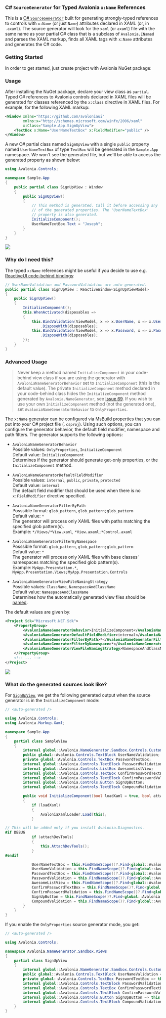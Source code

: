### C# `SourceGenerator` for Typed Avalonia `x:Name` References 

This is a [C# `SourceGenerator`](https://devblogs.microsoft.com/dotnet/introducing-c-source-generators/) built for generating strongly-typed references to controls with `x:Name` (or just `Name`) attributes declared in XAML (or, in `.axaml`). The source generator will look for the `xaml` (or `axaml`) file with the same name as your partial C# class that is a subclass of `Avalonia.INamed` and parses the XAML markup, finds all XAML tags with `x:Name` attributes and generates the C# code.

### Getting Started

In order to get started, just create project with Avalonia NuGet package:

### Usage

After installing the NuGet package, declare your view class as `partial`. Typed C# references to Avalonia controls declared in XAML files will be generated for classes referenced by the `x:Class` directive in XAML files. For example, for the following XAML markup:

```xml
<Window xmlns="https://github.com/avaloniaui"
        xmlns:x="http://schemas.microsoft.com/winfx/2006/xaml"
        x:Class="Sample.App.SignUpView">
    <TextBox x:Name="UserNameTextBox" x:FieldModifier="public" />
</Window>
```

A new C# partial class named `SignUpView` with a single `public` property named `UserNameTextBox` of type `TextBox` will be generated in the `Sample.App` namespace. We won't see the generated file, but we'll be able to access the generated property as shown below:

```cs
using Avalonia.Controls;

namespace Sample.App
{
    public partial class SignUpView : Window
    {
        public SignUpView()
        {
            // This method is generated. Call it before accessing any
            // of the generated properties. The 'UserNameTextBox'
            // property is also generated.
            InitializeComponent();
            UserNameTextBox.Text = "Joseph";
        }
    }
}
```

<img src="https://hsto.org/getpro/habr/post_images/d9f/4aa/a1e/d9f4aaa1eb450f5dd2fca66631bc16a0.gif" />

### Why do I need this?

The typed `x:Name` references might be useful if you decide to use e.g. [ReactiveUI code-behind bindings](https://www.reactiveui.net/docs/handbook/data-binding/):

```cs
// UserNameValidation and PasswordValidation are auto generated.
public partial class SignUpView : ReactiveWindow<SignUpViewModel>
{
    public SignUpView()
    {
        InitializeComponent();
        this.WhenActivated(disposables =>
        {
            this.BindValidation(ViewModel, x => x.UserName, x => x.UserNameValidation.Text)
                .DisposeWith(disposables);
            this.BindValidation(ViewModel, x => x.Password, x => x.PasswordValidation.Text)
                .DisposeWith(disposables);
        });
    }
}
```

### Advanced Usage

> Never keep a method named `InitializeComponent` in your code-behind view class if you are using the generator with `AvaloniaNameGeneratorBehavior` set to `InitializeComponent` (this is the default value). The private `InitializeComponent` method declared in your code-behind class hides the `InitializeComponent` method generated by `Avalonia.NameGenerator`, see [Issue 69](https://github.com/AvaloniaUI/Avalonia.NameGenerator/issues/69). If you wish to use your own `InitializeComponent` method (not the generated one), set `AvaloniaNameGeneratorBehavior` to `OnlyProperties`.

The `x:Name` generator can be configured via MsBuild properties that you can put into your C# project file (`.csproj`). Using such options, you can configure the generator behavior, the default field modifier, namespace and path filters. The generator supports the following options:

- `AvaloniaNameGeneratorBehavior`  
    Possible values: `OnlyProperties`, `InitializeComponent`  
    Default value: `InitializeComponent`  
    Determines if the generator should generate get-only properties, or the `InitializeComponent` method.

- `AvaloniaNameGeneratorDefaultFieldModifier`  
    Possible values: `internal`, `public`, `private`, `protected`  
    Default value: `internal`  
    The default field modifier that should be used when there is no `x:FieldModifier` directive specified.

- `AvaloniaNameGeneratorFilterByPath`  
    Posssible format: `glob_pattern`, `glob_pattern;glob_pattern`  
    Default value: `*`  
    The generator will process only XAML files with paths matching the specified glob pattern(s).  
    Example: `*/Views/*View.xaml`, `*View.axaml;*Control.axaml`

- `AvaloniaNameGeneratorFilterByNamespace`  
    Posssible format: `glob_pattern`, `glob_pattern;glob_pattern`  
    Default value: `*`  
    The generator will process only XAML files with base classes' namespaces matching the specified glob pattern(s).  
    Example: `MyApp.Presentation.*`, `MyApp.Presentation.Views;MyApp.Presentation.Controls`

- `AvaloniaNameGeneratorViewFileNamingStrategy`  
    Possible values: `ClassName`, `NamespaceAndClassName`  
    Default value: `NamespaceAndClassName`  
    Determines how the automatically generated view files should be [named](https://github.com/AvaloniaUI/Avalonia.NameGenerator/issues/92).

The default values are given by:

```xml
<Project Sdk="Microsoft.NET.Sdk">
    <PropertyGroup>
        <AvaloniaNameGeneratorBehavior>InitializeComponent</AvaloniaNameGeneratorBehavior>
        <AvaloniaNameGeneratorDefaultFieldModifier>internal</AvaloniaNameGeneratorDefaultFieldModifier>
        <AvaloniaNameGeneratorFilterByPath>*</AvaloniaNameGeneratorFilterByPath>
        <AvaloniaNameGeneratorFilterByNamespace>*</AvaloniaNameGeneratorFilterByNamespace>
        <AvaloniaNameGeneratorViewFileNamingStrategy>NamespaceAndClassName</AvaloniaNameGeneratorViewFileNamingStrategy>
    </PropertyGroup>
    <!-- ... -->
</Project>
```

![](https://user-images.githubusercontent.com/6759207/107812261-7ddfea00-6d80-11eb-9c7e-67bf95d0f0d4.gif)

### What do the generated sources look like?

For [`SignUpView`](https://github.com/avaloniaui/Avalonia.NameGenerator/blob/main/src/Avalonia.NameGenerator.Sandbox/Views/SignUpView.xaml), we get the following generated output when the source generator is in the `InitializeComponent` mode:

```cs
// <auto-generated />

using Avalonia.Controls;
using Avalonia.Markup.Xaml;

namespace Sample.App
{
    partial class SampleView
    {
        internal global::Avalonia.NameGenerator.Sandbox.Controls.CustomTextBox UserNameTextBox;
        public global::Avalonia.Controls.TextBlock UserNameValidation;
        private global::Avalonia.Controls.TextBox PasswordTextBox;
        internal global::Avalonia.Controls.TextBlock PasswordValidation;
        internal global::Avalonia.Controls.ListBox AwesomeListView;
        internal global::Avalonia.Controls.TextBox ConfirmPasswordTextBox;
        internal global::Avalonia.Controls.TextBlock ConfirmPasswordValidation;
        internal global::Avalonia.Controls.Button SignUpButton;
        internal global::Avalonia.Controls.TextBlock CompoundValidation;

        public void InitializeComponent(bool loadXaml = true, bool attachDevTools = true)
        {
            if (loadXaml)
            {
                AvaloniaXamlLoader.Load(this);
            }

// This will be added only if you install Avalonia.Diagnostics.
#if DEBUG
            if (attachDevTools)
            {
                this.AttachDevTools();
            } 
#endif

            UserNameTextBox = this.FindNameScope()?.Find<global::Avalonia.NameGenerator.Sandbox.Controls.CustomTextBox>("UserNameTextBox");
            UserNameValidation = this.FindNameScope()?.Find<global::Avalonia.Controls.TextBlock>("UserNameValidation");
            PasswordTextBox = this.FindNameScope()?.Find<global::Avalonia.Controls.TextBox>("PasswordTextBox");
            PasswordValidation = this.FindNameScope()?.Find<global::Avalonia.Controls.TextBlock>("PasswordValidation");
            AwesomeListView = this.FindNameScope()?.Find<global::Avalonia.Controls.ListBox>("AwesomeListView");
            ConfirmPasswordTextBox = this.FindNameScope()?.Find<global::Avalonia.Controls.TextBox>("ConfirmPasswordTextBox");
            ConfirmPasswordValidation = this.FindNameScope()?.Find<global::Avalonia.Controls.TextBlock>("ConfirmPasswordValidation");
            SignUpButton = this.FindNameScope()?.Find<global::Avalonia.Controls.Button>("SignUpButton");
            CompoundValidation = this.FindNameScope()?.Find<global::Avalonia.Controls.TextBlock>("CompoundValidation");
        }
    }
}
```

If you enable the `OnlyProperties` source generator mode, you get:

```cs
// <auto-generated />

using Avalonia.Controls;

namespace Avalonia.NameGenerator.Sandbox.Views
{
    partial class SignUpView
    {
        internal global::Avalonia.NameGenerator.Sandbox.Controls.CustomTextBox UserNameTextBox => this.FindNameScope()?.Find<global::Avalonia.NameGenerator.Sandbox.Controls.CustomTextBox>("UserNameTextBox");
        public global::Avalonia.Controls.TextBlock UserNameValidation => this.FindNameScope()?.Find<global::Avalonia.Controls.TextBlock>("UserNameValidation");
        private global::Avalonia.Controls.TextBox PasswordTextBox => this.FindNameScope()?.Find<global::Avalonia.Controls.TextBox>("PasswordTextBox");
        internal global::Avalonia.Controls.TextBlock PasswordValidation => this.FindNameScope()?.Find<global::Avalonia.Controls.TextBlock>("PasswordValidation");
        internal global::Avalonia.Controls.TextBox ConfirmPasswordTextBox => this.FindNameScope()?.Find<global::Avalonia.Controls.TextBox>("ConfirmPasswordTextBox");
        internal global::Avalonia.Controls.TextBlock ConfirmPasswordValidation => this.FindNameScope()?.Find<global::Avalonia.Controls.TextBlock>("ConfirmPasswordValidation");
        internal global::Avalonia.Controls.Button SignUpButton => this.FindNameScope()?.Find<global::Avalonia.Controls.Button>("SignUpButton");
        internal global::Avalonia.Controls.TextBlock CompoundValidation => this.FindNameScope()?.Find<global::Avalonia.Controls.TextBlock>("CompoundValidation");
    }
}
```
